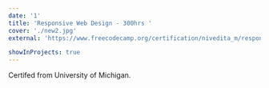 ```yaml
---
date: '1'
title: 'Responsive Web Design - 300hrs '
cover: './new2.jpg'
external: 'https://www.freecodecamp.org/certification/nivedita_m/responsive-web-design'

showInProjects: true
---
```


Certifed from University of Michigan.
